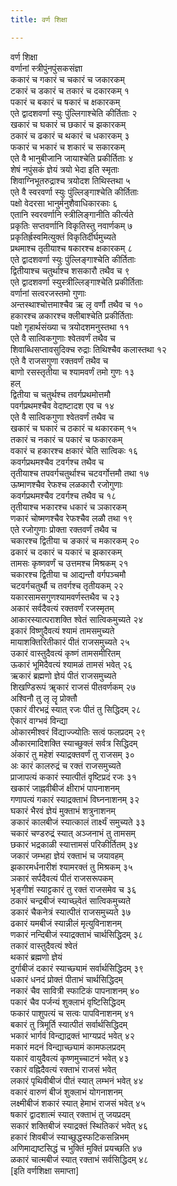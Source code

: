 ```yaml
---
title: वर्ण शिक्षा

---
```

वर्ण शिक्षा  
वर्णानां स्त्रीपुंनपुंसकसंज्ञा  
ककारं च गकारं च चकारं च जकारकम्  
टकारं च डकारं च तकारं च दकारकम् १  
पकारं च बकारं च षकारं च क्षकारकम्  
एते द्वादशवर्णा स्युः पुंल्लिगाश्चेति कीर्तिताः २  
खकारं च घकारं च छकारं च झकारकम्  
ठकारं च ढकारं च थकारं च धकारकम् ३  
फकारं च भकारं च शकारं च सकारकम्  
एते वै भानुबीजानि जायाश्चेति प्रकीर्तिताः ४  
शेषं नपुंसकं ज्ञेयं त्रयो भेदा इति स्मृताः  
शिवाग्निभूतरुद्राश्च त्रयोदश तिथिस्तथा ५  
एते वै स्वरवर्णा स्युः पुंल्लिङ्गाश्चेति कीर्तिताः  
पक्षो वेदरसा भानुर्मनुशैवाधिकारकाः ६  
एतानि स्वरवर्णानि स्त्रीलिङ्गानीति कीर्त्यते  
प्रकृतिः सप्तवर्णानि विकृतिस्तु नवार्णकम् ७  
प्रकृतिर्ह्रस्वमित्युक्तं विकृतिर्दीर्घमुच्यते  
प्रथमाश्च तृतीयाश्च षकारश्च क्षकारकम् ८  
एते द्वादशवर्णा स्युः पुंल्लिङ्गाश्चेति कीर्तिताः  
द्वितीयाश्च चतुर्थाश्च शसकारौ तथैव च ९  
एते द्वादशवर्णा स्युस्त्रील्लिङ्गाश्चेति प्रकीर्तिताः  
वर्णानां सत्वरजस्तमो गुणाः  
अन्तस्थाश्चोत्तमाश्चैव ऋ लृ वर्णौ तथैव च १०  
हकारश्च ळकारश्च क्लीबाश्चेति प्रकीर्तिताः  
पक्षो गृहार्थसंख्या च त्रयोदशमनुस्तथा ११  
एते वै सात्विकगुणाः श्वेतवर्णं तथैव च  
शिवाब्धिसप्तावसुदिक्च रुद्राः तिथिश्चैव कलास्तथा १२  
एते वै राजसगुणा रक्तवर्णं तथैव च  
बाणो रसस्तृतीया च श्यामवर्णं तमो गुणः १३  
हल्  
द्वितीया च चतुर्थश्च तवर्गप्रथमोत्तमौ  
पवर्गप्रथमश्चैव वेदाष्टादश एव च १४  
एते वै सात्विकगुणा श्वेतवर्णं तथैव च  
खकारं च घकारं च ठकारं च थकारकम् १५  
तकारं च नकारं च पकारं च फकारकम्  
वकारं च हकारश्च क्षकारं चेति सात्विकः १६  
कवर्गप्रथमश्चैव टवर्गश्च तथैव च  
तृतीयाश्च तपवर्गचतुर्थाश्च चटवर्गोत्तमौ तथा १७  
ऊष्माणश्चैव रेफश्च लळकारौ रजोगुणाः  
कवर्गप्रथमश्चैव टवर्गश्च तथैव च १८  
तृतीयाश्च भकारश्च धकारं च ञकारकम्  
णकारं चोष्मणश्चैव रेफश्चैव लळौ तथा १९  
एते रजोगुणाः प्रोक्ता रक्तवर्णं तथैव च  
चकारश्च द्वितीया च ङकारं च मकारकम् २०  
ढकारं च दकारं च यकारं च झकारकम्  
तामसः कृष्णवर्णं च उत्तमश्च मिश्रकम् २१  
चकारश्च द्वितीया च आद्यन्तौ वर्गपञ्चमौ  
चटवर्गचतुर्थौ च तवर्गश्च तृतीयकम् २२  
यकारसामसगुणश्यामवर्णस्तथैव च २३  
अकारं सर्वदैवत्यं रक्तवर्णं रजस्मृतम्  
आकारस्यात्पराशक्ति श्वेतं सात्विकमुच्यते २४  
इकारं विष्णुदैवत्यं श्यामं तामसमुच्यते  
मायाशक्तिरितीकारं पीतं राजसमुच्यते २५  
उकारं वास्तुदैवत्यं कृष्णं तामसमीरितम्  
ऊकारं भूमिदैवत्यं श्यामळं तामसं भवेत् २६  
ऋकारं ब्रह्मणो ज्ञेयं पीतं राजसमुच्यते  
शिखण्डिरूपं ॠकारं राजसं पीतवर्णकम् २७  
अश्विनौ तु लृ लॄ प्रोक्तौ  
एकारं वीरभद्रं स्यात् रजः पीतं तु सिद्धिदम् २८  
ऐकारं वाग्भवं विन्द्या  
ओकारमीश्वरं विंद्याज्ज्योतिः सत्वं फलप्रदम् २९  
औकारमादिशक्ति स्याच्छुक्लं सर्वत्र सिद्धिदम्  
अंकारं तु महेशं स्याद्रक्तवर्णं तु राजसम् ३०  
अः कारं कालरुद्रं च रक्तं राजसमुच्यते  
प्राजापत्यं ककारं स्यात्पीतं वृष्टिप्रदं रजः ३१  
खकारं जाह्नवीबीजं क्षीराभं पापनाशनम्  
गणापत्यं गकारं स्याद्रक्ताभं विघ्ननाशनम् ३२  
घकारं भैरवं ज्ञेयं मुक्ताभं शत्रुनाशनम्  
ङकारं कालबीजं स्यात्कालं तार्क्ष्यं समुच्यते ३३  
चकारं चण्डरुद्रं स्यात् अञ्जनाभं तु तामसम्  
छकारं भद्रकाळी स्यात्तामसं परिकीर्तितम् ३४  
जकारं जम्भहा ज्ञेयं रक्ताभं च जयावहम्  
झकारमर्धनारीशं श्यामरक्तं तु मिश्रकम् ३५  
ञकारं सर्पदैवत्यं पीतं राजसरूपकम्  
भृङ्गीशं स्याट्टकारं तु रक्तं राजसमेव च ३६  
ठकारं चन्द्रबीजं स्याच्छ्वेतं सात्विकमुच्यते  
डकारं चैकनेत्रं स्यात्पीतं राजसमुच्यते ३७  
ढकारं यमबीजं स्यान्नीलं मृत्युविनाशनम्  
णकारं नन्दिबीजं स्याद्रक्ताभं चार्थसिद्धिदम् ३८  
तकारं वास्तुदैवत्यं श्वेतं  
थकारं ब्रह्मणो ज्ञेयं  
दुर्गाबीजं दकारं स्याच्छ्यामं सर्वार्थसिद्धिदम् ३९  
धकारं धनदं प्रोक्तं पीताभं चार्थसिद्धिदम्  
नकारं चैव सावित्री स्फाटिकं पापनाशनम् ४०  
पकारं चैव पर्जन्यं शुक्लाभं वृष्टिसिद्धिदम्  
फकारं पाशुपत्यं च सत्वः पापविनाशनम् ४१  
बकारं तु त्रिमूर्ति स्यात्पीतं सर्वार्थसिद्धिदम्  
भकारं भार्गवं विन्द्याद्रक्तं भाग्यप्रदं भवेत् ४२  
मकारं मदनं विन्द्याच्छ्यामं कामफलप्रदम्  
यकारं वायुदैवत्यं कृष्णमुच्चाटनं भवेत् ४३  
रकारं वह्निदैवत्यं रक्ताभं राजसं भवेत्  
लकारं पृथिवीबीजं पीतं स्यात् लम्भनं भवेत् ४४  
वकारं वारुणं बीजं शुक्लाभं योगनाशनम्  
लक्ष्मीबीजं शकारं स्यात् हेमाभं राजसं भवेत् ४५  
षकारं द्वादशात्मं स्यात् रक्ताभं तु जयप्रदम्  
सकारं शक्तिबीजं स्याद्रक्तं स्थितिकरं भवेत् ४६  
हकारं शिवबीजं स्याच्छुद्धस्फटिकसन्निभम्  
अणिमाद्यष्टसिद्धं च भुक्तिं मुक्तिं प्रयच्छति ४७  
ळकारं चात्मबीजं स्यात् रक्ताभं सर्वसिद्धिदम् ४८  
                         [इति वर्णशिक्षा समाप्ता]